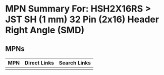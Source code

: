



# MPN Summary For: HSH2X16RS > JST SH (1 mm) 32 Pin (2x16) Header Right Angle (SMD)

## MPNs
  

|MPN|Direct Links|Search Links|
| :--- | :--- | :--- |
||||
